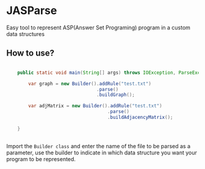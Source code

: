 # JASParse
Easy tool to represent ASP(Answer Set Programing) program in a custom data structures

## How to use?

```java

    public static void main(String[] args) throws IOException, ParseException {

        var graph = new Builder().addRule("test.txt")
                                 .parse()
                                 .buildGraph();

        var adjMatrix = new Builder().addRule("test.txt")
                                     .parse()
                                     .buildAdjacencyMatrix();
        
    }
        
```

Import the `Builder class` and enter the name of the file to be parsed as a parameter, 
use the builder to indicate in which data structure you want your program to be represented.
